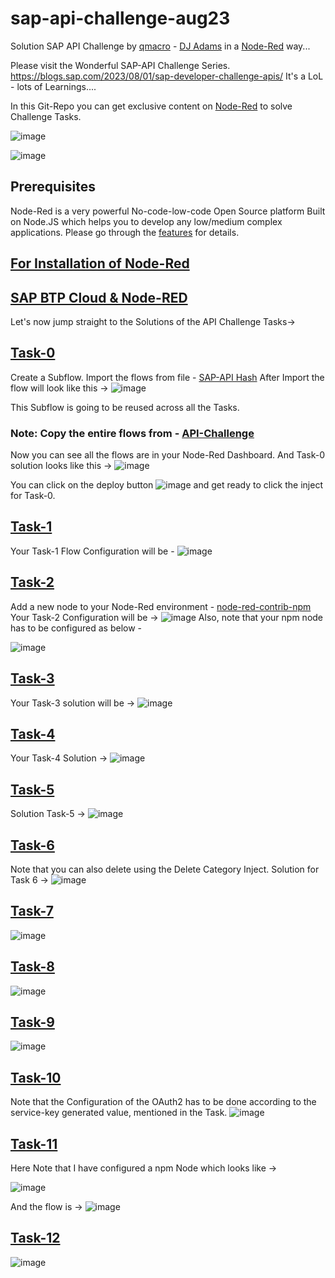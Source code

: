 # sap-api-challenge-aug23
Solution SAP API Challenge by [qmacro](https://twitter.com/qmacro) - [DJ Adams](https://people.sap.com/dj.adams.sap) in a [Node-Red](https://github.com/node-red) way...

Please visit the Wonderful SAP-API Challenge Series. https://blogs.sap.com/2023/08/01/sap-developer-challenge-apis/
It's a LoL - lots of Learnings....

In this Git-Repo you can get exclusive content on [Node-Red](http://nodered.org/docs) to solve Challenge Tasks.

![image](https://github.com/sabarna17/sap-api-challenge-aug23/blob/main/Untitled%20Diagram.drawio)

![image](https://github.com/sabarna17/sap-api-challenge-aug23/assets/39834671/897aa5cb-b247-4d3f-8737-da68e4d23707)

## Prerequisites
Node-Red is a very powerful No-code-low-code Open Source platform Built on Node.JS which helps you to develop any low/medium complex applications. 
Please go through the [features](https://nodered.org/#features) for details.

## [For Installation of Node-Red](https://nodered.org/docs/getting-started/local)
## [SAP BTP Cloud & Node-RED](https://blogs.sap.com/2020/09/29/all-about-node-red-deployment-in-sap-cloud-foundry/)

Let's now jump straight to the Solutions of the API Challenge Tasks->

## [Task-0](https://groups.community.sap.com/t5/application-development/sap-developer-challenge-apis-task-0-learn-to-share-your-task/m-p/276058#M2319)
Create a Subflow. Import the flows from file - [SAP-API Hash](https://github.com/sabarna17/sap-api-challenge-aug23/blob/main/SAP-API%20Hash.json)
After Import the flow will look like this ->
![image](https://github.com/sabarna17/sap-api-challenge-aug23/assets/39834671/ba9c4a4f-b81a-400a-a84e-524d507bd61d)

This Subflow is going to be reused across all the Tasks.

### Note: Copy the entire flows from - [API-Challenge](https://github.com/sabarna17/sap-api-challenge-aug23/blob/main/API-Challenge.json)

Now you can see all the flows are in your Node-Red Dashboard.
And Task-0 solution looks like this ->
![image](https://github.com/sabarna17/sap-api-challenge-aug23/assets/39834671/72a44516-c62d-475d-b71e-676a1603b223)

You can click on the deploy button ![image](https://github.com/sabarna17/sap-api-challenge-aug23/assets/39834671/748fceb6-85bb-47cf-b31f-4e7eea31cac7)
and get ready to click the inject for Task-0. 

## [Task-1](https://groups.community.sap.com/t5/application-development/sap-developer-challenge-apis-task-1-list-the-northwind-entity/m-p/276626)
Your Task-1 Flow Configuration will be -
![image](https://github.com/sabarna17/sap-api-challenge-aug23/assets/39834671/4c6668a9-6fd8-407f-86c8-194e0cbfbf8f)

## [Task-2](https://groups.community.sap.com/t5/application-development-discussions/sap-developer-challenge-apis-task-2-calculate-northbreeze-product-stock/m-p/277325)
Add a new node to your Node-Red environment - [node-red-contrib-npm](https://www.npmjs.com/package/node-red-contrib-npm)
Your Task-2 Configuration will be ->
![image](https://github.com/sabarna17/sap-api-challenge-aug23/assets/39834671/a2a75e45-0f8d-4f99-a226-2dd33793ca54)
Also, note that your npm node has to be configured as below -

![image](https://github.com/sabarna17/sap-api-challenge-aug23/assets/39834671/6e0915b8-1832-405c-8164-2a908cc011cb)

## [Task-3](https://groups.community.sap.com/t5/application-development-discussions/sap-developer-challenge-apis-task-3-have-a-northbreeze-product-selected-for/m-p/277972#M2727)
Your Task-3 solution will be ->
![image](https://github.com/sabarna17/sap-api-challenge-aug23/assets/39834671/75f6ed9d-8bbc-47c5-87d0-ce4ec7e3df8e)


## [Task-4](https://groups.community.sap.com/t5/application-development-discussions/sap-developer-challenge-apis-task-4-discover-the-date-and-time-api-package/m-p/278745)
Your Task-4 Solution ->
![image](https://github.com/sabarna17/sap-api-challenge-aug23/assets/39834671/2c0da372-07cb-4b1b-84a9-c3da1783bef7)

## [Task-5](https://groups.community.sap.com/t5/application-development-discussions/sap-developer-challenge-apis-task-5-call-the-country-date-format-api/td-p/279160)
Solution Task-5 ->
![image](https://github.com/sabarna17/sap-api-challenge-aug23/assets/39834671/2040dbe0-0db3-4ab5-96a6-0dea0e32f6f1)

## [Task-6](https://groups.community.sap.com/t5/application-development-discussions/sap-developer-challenge-apis-task-6-create-a-new-northbreeze-category/m-p/279812)
Note that you can also delete using the Delete Category Inject. Solution for Task 6 ->
![image](https://github.com/sabarna17/sap-api-challenge-aug23/assets/39834671/9fb44c5f-2e02-48e8-aa83-560331a14698)

## [Task-7](https://groups.community.sap.com/t5/application-development-discussions/sap-developer-challenge-apis-task-7-create-a-new-directory-in-an-sap-btp/m-p/280341)
![image](https://github.com/sabarna17/sap-api-challenge-aug23/assets/39834671/01da1e18-4558-4ba4-8d9c-23afb9919b88)

## [Task-8](https://groups.community.sap.com/t5/application-development-discussions/sap-developer-challenge-apis-task-8-create-an-instance-of-the-sap-cloud/m-p/280681)
![image](https://github.com/sabarna17/sap-api-challenge-aug23/assets/39834671/39a7650b-277a-4ef4-94ed-7a233b0ccb37)

## [Task-9](https://groups.community.sap.com/t5/application-development-discussions/sap-developer-challenge-apis-task-9-create-a-service-key-for-api-endpoints/m-p/281337)
![image](https://github.com/sabarna17/sap-api-challenge-aug23/assets/39834671/445c416d-f4cf-4b66-a66f-89a0b0683a61)

## [Task-10](https://groups.community.sap.com/t5/application-development-discussions/sap-developer-challenge-apis-task-10-request-an-oauth-access-token/m-p/281933)
Note that the Configuration of the OAuth2 has to be done according to the service-key generated value, mentioned in the Task.
![image](https://github.com/sabarna17/sap-api-challenge-aug23/assets/39834671/91a1319a-5550-43a0-afcc-37a6e3b55c80)

## [Task-11](https://groups.community.sap.com/t5/application-development-discussions/sap-developer-challenge-apis-task-11-examine-the-access-token-for-scopes/m-p/282366)
Here Note that I have configured a npm Node which looks like ->

![image](https://github.com/sabarna17/sap-api-challenge-aug23/assets/39834671/80062f6e-c852-4a6c-8cc4-89bd50dd91f3)

And the flow is ->
![image](https://github.com/sabarna17/sap-api-challenge-aug23/assets/39834671/918ed03a-927f-4fc2-8471-31a522744756)

## [Task-12](https://groups.community.sap.com/t5/application-development-discussions/sap-developer-challenge-apis-task-12-use-the-access-token-to-call-the-api/td-p/283202)
![image](https://github.com/sabarna17/sap-api-challenge-aug23/assets/39834671/582171dd-8fc2-4902-976f-d2a805a42fb9)


